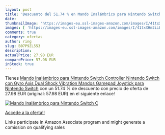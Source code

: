 ```yaml
---
layout: post
title: 'Descuento del 51.74 % en Mando Inalámbrico para Nintendo Switch C'
date: 
thumbnailImage: 'https://images-eu.ssl-images-amazon.com/images/I/41txXHm2iiL._SL200_.jpg'
images: [ 'https://images-eu.ssl-images-amazon.com/images/I/41txXHm2iiL._SL200_.jpg' ]
comments: true
category: ofertas
author: ring
slug: B07P9ZL553
description:
actualPrice: 27.98 EUR
comparePrice: 57.98 EUR
inStock: true
---
```


Tienes [Mando Inalámbrico para Nintendo Switch Controller Nintendo Switch con Gyro Axis Dual Shock Vibration Mandos Gamepad Joystick para Nintendo Switch](https://www.amazon.es/dp/B07P9ZL553/?tag=tolees-21) con un 51.74 % de descuento con precio de oferta de 27.98 EUR (original: 57.98 EUR) en el siguiente enlace!

[![Mando Inalámbrico para Nintendo Switch C](https://images-eu.ssl-images-amazon.com/images/I/41txXHm2iiL._SL200_.jpg)](https://www.amazon.es/dp/B07P9ZL553/?tag=tolees-21)

[Accede a la oferta!!](https://www.amazon.es/dp/B07P9ZL553/?tag=tolees-21)

Links participate in Amazon Associate program and might generate a comission on qualifying sales


